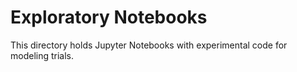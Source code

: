 # Exploratory Notebooks

This directory holds Jupyter Notebooks with experimental code for modeling trials.